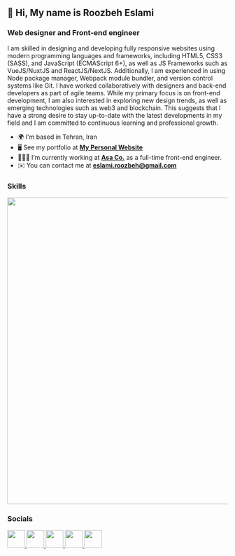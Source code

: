 ## 👋 Hi, My name is Roozbeh Eslami
### Web designer and Front-end engineer

I am skilled in designing and developing fully responsive websites using modern programming languages and frameworks, including HTML5, CSS3 (SASS), and JavaScript (ECMAScript 6+), as well as JS Frameworks such as VueJS/NuxtJS and ReactJS/NextJS. Additionally, I am experienced in using Node package manager, Webpack module bundler, and version control systems like Git. I have worked collaboratively with designers and back-end developers as part of agile teams.
While my primary focus is on front-end development, I am also interested in exploring new design trends, as well as emerging technologies such as web3 and blockchain. This suggests that I have a strong desire to stay up-to-date with the latest developments in my field and I am committed to continuous learning and professional growth.

*   🌍  I'm based in Tehran, Iran
*   🖥️  See my portfolio at **[My Personal Website](http://www.roozbeheslami.com)**
*   👨🏻‍💻  I’m currently working at **[Asa Co.](https://asax.ir)** as a full-time front-end engineer.
*   ✉️  You can contact me at **[eslami.roozbeh@gmail.com](mailto:eslami.roozbeh@gmail.com)**

### Skills
<p align="left">
  <img src="https://skillicons.dev/icons?i=js,ts,vue,nuxtjs,react,nextjs,html,css,sass,webpack,docker,git,bootstrap,materialui,tailwind" width="700"  />
</p>
                    
### Socials

<p align="left">
  <a href="https://www.codepen.io/roozbeheslami" target="_blank">
    <img src="https://skillicons.dev/icons?i=codepen" width="40" height="40"/>
  </a>
  <a href="https://discord.com/users/Roozbeh Eslami#5542" target="_blank">
    <img src="https://skillicons.dev/icons?i=discord" width="40" height="40"/>
  </a>
  <a href="http://www.instagram.com/roosbeh" target="_blank">
    <img src="https://skillicons.dev/icons?i=instagram" width="40" height="40"/>
  </a>
  <a href="https://www.linkedin.com/in/roozbeheslami" target="_blank">
    <img src="https://skillicons.dev/icons?i=linkedin" width="40" height="40"/>
  </a>
  <a href="https://www.twitter.com/roozbeh_eslami" target="_blank">
    <img src="https://skillicons.dev/icons?i=twitter" width="40" height="40"/>
  </a>
</p>

<!---
roozbeheslami/roozbeheslami is a ✨ special ✨ repository because its `README.md` (this file) appears on your GitHub profile.
You can click the Preview link to take a look at your changes.
--->
